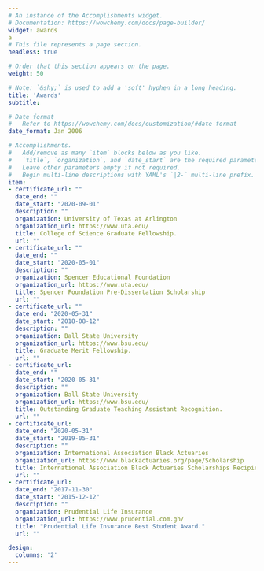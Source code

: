 ```yaml
---
# An instance of the Accomplishments widget.
# Documentation: https://wowchemy.com/docs/page-builder/
widget: awards
a
# This file represents a page section.
headless: true

# Order that this section appears on the page.
weight: 50

# Note: `&shy;` is used to add a 'soft' hyphen in a long heading.
title: 'Awards'
subtitle:

# Date format
#   Refer to https://wowchemy.com/docs/customization/#date-format
date_format: Jan 2006

# Accomplishments.
#   Add/remove as many `item` blocks below as you like.
#   `title`, `organization`, and `date_start` are the required parameters.
#   Leave other parameters empty if not required.
#   Begin multi-line descriptions with YAML's `|2-` multi-line prefix.
item:
- certificate_url: ""
  date_end: ""
  date_start: "2020-09-01"
  description: ""
  organization: University of Texas at Arlington
  organization_url: https://www.uta.edu/
  title: College of Science Graduate Fellowship.
  url: ""
- certificate_url: ""
  date_end: ""
  date_start: "2020-05-01"
  description: ""
  organization: Spencer Educational Foundation
  organization_url: https://www.uta.edu/
  title: Spencer Foundation Pre-Dissertation Scholarship
  url: ""
- certificate_url: ""
  date_end: "2020-05-31"
  date_start: "2018-08-12"
  description: ""
  organization: Ball State University 
  organization_url: https://www.bsu.edu/
  title: Graduate Merit Fellowship.
  url: ""
- certificate_url: 
  date_end: ""
  date_start: "2020-05-31"
  description: ""
  organization: Ball State University 
  organization_url: https://www.bsu.edu/
  title: Outstanding Graduate Teaching Assistant Recognition.
  url: ""
- certificate_url: 
  date_end: "2020-05-31"
  date_start: "2019-05-31"
  description: ""
  organization: International Association Black Actuaries 
  organization_url: https://www.blackactuaries.org/page/Scholarship
  title: International Association Black Actuaries Scholarships Recipient.
  url: ""
- certificate_url: 
  date_end: "2017-11-30"
  date_start: "2015-12-12"
  description: ""
  organization: Prudential Life Insurance
  organization_url: https://www.prudential.com.gh/
  title: "Prudential Life Insurance Best Student Award."
  url: ""

design:
  columns: '2' 
---
```

